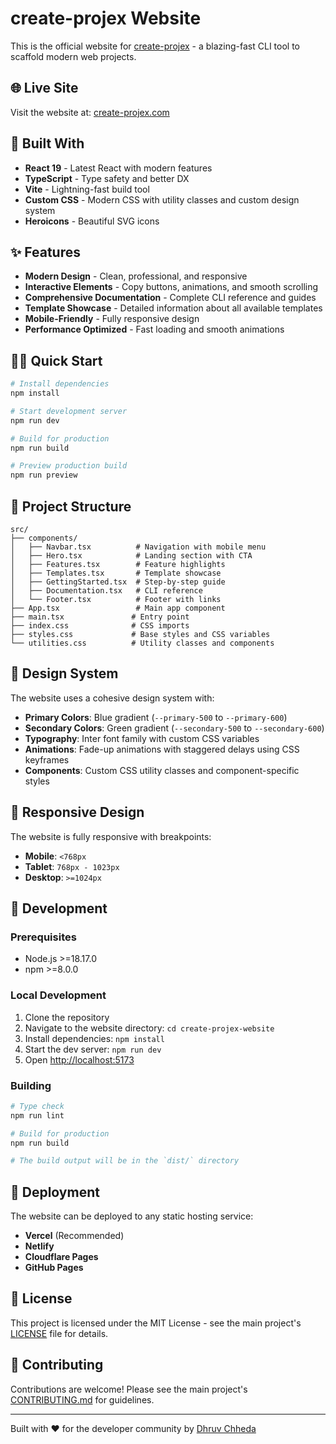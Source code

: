 # create-projex Website

This is the official website for [create-projex](https://github.com/create-projex/create-projex) - a blazing-fast CLI tool to scaffold modern web projects.

## 🌐 Live Site

Visit the website at: [create-projex.com](https://create-projex.com)

## 🚀 Built With

- **React 19** - Latest React with modern features
- **TypeScript** - Type safety and better DX
- **Vite** - Lightning-fast build tool
- **Custom CSS** - Modern CSS with utility classes and custom design system
- **Heroicons** - Beautiful SVG icons

## ✨ Features

- **Modern Design** - Clean, professional, and responsive
- **Interactive Elements** - Copy buttons, animations, and smooth scrolling
- **Comprehensive Documentation** - Complete CLI reference and guides
- **Template Showcase** - Detailed information about all available templates
- **Mobile-Friendly** - Fully responsive design
- **Performance Optimized** - Fast loading and smooth animations

## 🏃‍♂️ Quick Start

```bash
# Install dependencies
npm install

# Start development server
npm run dev

# Build for production
npm run build

# Preview production build
npm run preview
```

## 📁 Project Structure

```
src/
├── components/
│   ├── Navbar.tsx          # Navigation with mobile menu
│   ├── Hero.tsx            # Landing section with CTA
│   ├── Features.tsx        # Feature highlights
│   ├── Templates.tsx       # Template showcase
│   ├── GettingStarted.tsx  # Step-by-step guide
│   ├── Documentation.tsx   # CLI reference
│   └── Footer.tsx          # Footer with links
├── App.tsx                 # Main app component
├── main.tsx               # Entry point
├── index.css              # CSS imports
├── styles.css             # Base styles and CSS variables
└── utilities.css          # Utility classes and components
```

## 🎨 Design System

The website uses a cohesive design system with:

- **Primary Colors**: Blue gradient (`--primary-500` to `--primary-600`)
- **Secondary Colors**: Green gradient (`--secondary-500` to `--secondary-600`)
- **Typography**: Inter font family with custom CSS variables
- **Animations**: Fade-up animations with staggered delays using CSS keyframes
- **Components**: Custom CSS utility classes and component-specific styles

## 📱 Responsive Design

The website is fully responsive with breakpoints:

- **Mobile**: `<768px`
- **Tablet**: `768px - 1023px`
- **Desktop**: `>=1024px`

## 🔧 Development

### Prerequisites

- Node.js >=18.17.0
- npm >=8.0.0

### Local Development

1. Clone the repository
2. Navigate to the website directory: `cd create-projex-website`
3. Install dependencies: `npm install`
4. Start the dev server: `npm run dev`
5. Open [http://localhost:5173](http://localhost:5173)

### Building

```bash
# Type check
npm run lint

# Build for production
npm run build

# The build output will be in the `dist/` directory
```

## 🚀 Deployment

The website can be deployed to any static hosting service:

- **Vercel** (Recommended)
- **Netlify**
- **Cloudflare Pages**
- **GitHub Pages**

## 📄 License

This project is licensed under the MIT License - see the main project's [LICENSE](../LICENSE) file for details.

## 🤝 Contributing

Contributions are welcome! Please see the main project's [CONTRIBUTING.md](../CONTRIBUTING.md) for guidelines.

---

Built with ❤️ for the developer community by [Dhruv Chheda](https://github.com/chhedadhruv)
